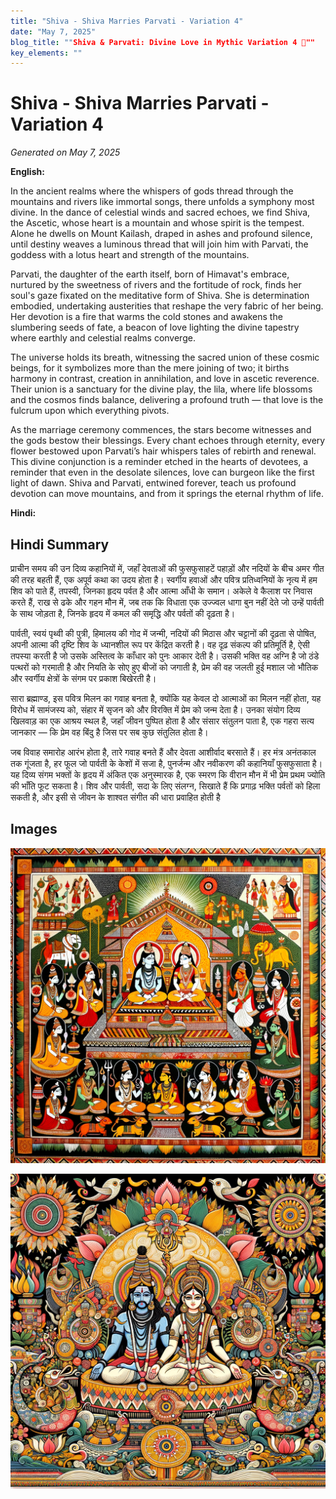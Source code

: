 ```yaml
---
title: "Shiva - Shiva Marries Parvati - Variation 4"
date: "May 7, 2025"
blog_title: ""Shiva & Parvati: Divine Love in Mythic Variation 4 🌺""
key_elements: ""
---
```


# Shiva - Shiva Marries Parvati - Variation 4

*Generated on May 7, 2025*

**English:**

In the ancient realms where the whispers of gods thread through the mountains and rivers like immortal songs, there unfolds a symphony most divine. In the dance of celestial winds and sacred echoes, we find Shiva, the Ascetic, whose heart is a mountain and whose spirit is the tempest. Alone he dwells on Mount Kailash, draped in ashes and profound silence, until destiny weaves a luminous thread that will join him with Parvati, the goddess with a lotus heart and strength of the mountains.

Parvati, the daughter of the earth itself, born of Himavat's embrace, nurtured by the sweetness of rivers and the fortitude of rock, finds her soul's gaze fixated on the meditative form of Shiva. She is determination embodied, undertaking austerities that reshape the very fabric of her being. Her devotion is a fire that warms the cold stones and awakens the slumbering seeds of fate, a beacon of love lighting the divine tapestry where earthly and celestial realms converge.

The universe holds its breath, witnessing the sacred union of these cosmic beings, for it symbolizes more than the mere joining of two; it births harmony in contrast, creation in annihilation, and love in ascetic reverence. Their union is a sanctuary for the divine play, the lila, where life blossoms and the cosmos finds balance, delivering a profound truth — that love is the fulcrum upon which everything pivots.

As the marriage ceremony commences, the stars become witnesses and the gods bestow their blessings. Every chant echoes through eternity, every flower bestowed upon Parvati’s hair whispers tales of rebirth and renewal. This divine conjunction is a reminder etched in the hearts of devotees, a reminder that even in the desolate silences, love can burgeon like the first light of dawn. Shiva and Parvati, entwined forever, teach us profound devotion can move mountains, and from it springs the eternal rhythm of life.

**Hindi:**

## Hindi Summary

प्राचीन समय की उन दिव्य कहानियों में, जहाँ देवताओं की फुसफुसाहटें पहाड़ों और नदियों के बीच अमर गीत की तरह बहती हैं, एक अपूर्व कथा का उदय होता है। स्वर्गीय हवाओं और पवित्र प्रतिध्वनियों के नृत्य में हम शिव को पाते हैं, तपस्वी, जिनका हृदय पर्वत है और आत्मा आँधी के समान। अकेले वे कैलाश पर निवास करते हैं, राख से ढके और गहन मौन में, जब तक कि विधाता एक उज्ज्वल धागा बुन नहीं देते जो उन्हें पार्वती के साथ जोड़ता है, जिनके हृदय में कमल की समृद्धि और पर्वतों की दृढ़ता है।

पार्वती, स्वयं पृथ्वी की पुत्री, हिमालय की गोद में जन्मी, नदियों की मिठास और चट्टानों की दृढ़ता से पोषित, अपनी आत्मा की दृष्टि शिव के ध्यानशील रूप पर केंद्रित करती है। वह दृढ़ संकल्प की प्रतिमूर्ति है, ऐसी तपस्या करती है जो उसके अस्तित्व के काँधार को पुनः आकार देती है। उसकी भक्ति वह अग्नि है जो ठंडे पत्थरों को गरमाती है और नियति के सोए हुए बीजों को जगाती है, प्रेम की वह जलती हुई मशाल जो भौतिक और स्वर्गीय क्षेत्रों के संगम पर प्रकाश बिखेरती है।

सारा ब्रह्माण्ड, इस पवित्र मिलन का गवाह बनता है, क्योंकि यह केवल दो आत्माओं का मिलन नहीं होता, यह विरोध में सामंजस्य को, संहार में सृजन को और विरक्ति में प्रेम को जन्म देता है। उनका संयोग दिव्य खिलवाड़ का एक आश्रय स्थल है, जहाँ जीवन पुष्पित होता है और संसार संतुलन पाता है, एक गहरा सत्य जानकार — कि प्रेम वह बिंदु है जिस पर सब कुछ संतुलित होता है।

जब विवाह समारोह आरंभ होता है, तारे गवाह बनते हैं और देवता आशीर्वाद बरसाते हैं। हर मंत्र अनंतकाल तक गूंजता है, हर फूल जो पार्वती के केशों में सजा है, पुनर्जन्म और नवीकरण की कहानियाँ फुसफुसाता है। यह दिव्य संगम भक्तों के हृदय में अंकित एक अनुस्मारक है, एक स्मरण कि वीरान मौन में भी प्रेम प्रथम ज्योति की भाँति फूट सकता है। शिव और पार्वती, सदा के लिए संलग्न, सिखाते हैं कि प्रगाढ़ भक्ति पर्वतों को हिला सकती है, और इसी से जीवन के शाश्वत संगीत की धारा प्रवाहित होती है

## Images

![Shiva - Shiva Marries Parvati - Variation 4 - Variation 1](https://raw.githubusercontent.com/amarshat/mithila-content/main/images/2025/05/2025-05-07-am-shiva-shiva-marries-parvati-variation-4.png)

![Shiva - Shiva Marries Parvati - Variation 4 - Variation 2](https://raw.githubusercontent.com/amarshat/mithila-content/main/images/2025/05/2025-05-07-pm-shiva-shiva-marries-parvati-variation-4.png)
